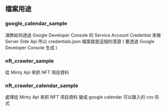 ## 檔案用途


### google_calendar_sample

演飾如何透過 Google Developer Console 的 Service Account Credential 來做 Server Side Api
所以 credentials.json 檔案就是這個的憑證 ( 要透過 Google Developer Console 生成 )


### nft_crawler_sample

從 Minty Api 來抓 NFT 項目資料


### nft_crawler_calendar_sample

處理從 Minty Api 來抓 NFT 項目資料
變成 google calendar 可以匯入的 csv 形式

